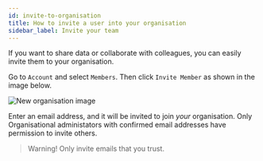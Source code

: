 ```yaml
---
id: invite-to-organisation
title: How to invite a user into your organisation
sidebar_label: Invite your team
---
```


If you want to share data or collaborate with colleagues, you can easily invite them to your organisation. 

Go to `Account` and select `Members`. Then click `Invite Member` as shown in the image below.

![New organisation image](../img/InviteToOrganisation.png)


Enter an email address, and it will be invited to join *your* organisation. Only Organisational administators with confirmed email addresses have permission to invite others.

> Warning! Only invite emails that you trust.

